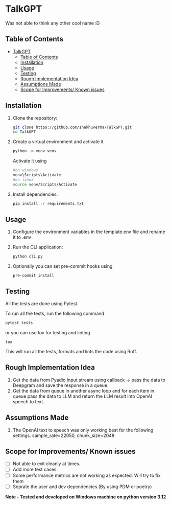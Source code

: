 # TalkGPT
Was not able to think any other cool name :D

## Table of Contents
- [TalkGPT](#talkgpt)
  - [Table of Contents](#table-of-contents)
  - [Installation](#installation)
  - [Usage](#usage)
  - [Testing](#testing)
  - [Rough Implementation Idea](#rough-implementation-idea)
  - [Assumptions Made](#assumptions-made)
  - [Scope for Improvements/ Known issues](#scope-for-improvements-known-issues)

## Installation

1. Clone the repository:

    ```bash
    git clone https://github.com/shekhuverma/TalkGPT.git
    cd TalkGPT
    ```
2. Create a virtual environment and activate it
   ```bash
   python -m venv venv
   ```
   Activate it using
   ```bash
   #on windows
   venv\Scripts\Activate
   #on linux
   source venv/Scripts/Activate
   ```
3. Install dependencies:

    ```bash
    pip install -r requirements.txt
    ```

## Usage

1. Configure the environment variables in the template.env file and rename it to
   .env
2. Run the CLI application:

    ```bash
    python cli.py
    ```
3. Optionally you can set pre-commit hooks using
   ```
   pre-commit install
   ```

## Testing
All the tests are done using Pytest.

To run all the tests, run the following command

```bash
pytest tests
```

or you can use tox for testing and linting
```
tox
```
This will run all the tests, formats and lints the code using Ruff.

## Rough Implementation Idea

1) Get the data from Pyadio Input stream using callback -> pass the data to Deepgram and save the response in a queue.
2) Get the data from queue in another async loop and for each item in queue pass the data to LLM and return the LLM result into OpenAI speech to text.


## Assumptions Made
1) The OpenAI text to speech was only working best for the following settings.
    sample_rate=22050, chunk_size=2048


## Scope for Improvements/ Known issues
- [ ] Not able to exit cleanly at times.
- [ ] Add more test cases.
- [ ] Some performance metrics are not working as expected. Will try to fix them
- [ ] Seprate the user and dev dependencies (By using PDM or poetry)

**Note - Tested and developed on Windows machine on python version 3.12**
